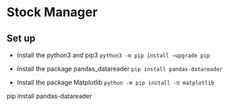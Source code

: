 # Stock Manager

## Set up 
* Install the python3 and pip3
`python3 -m pip install –upgrade pip`

* Install the package pandas_datareader
`pip install pandas-datareader`

* Install the package Matplotlib
`python -m pip install -U matplotlib`


pip install pandas-datareader